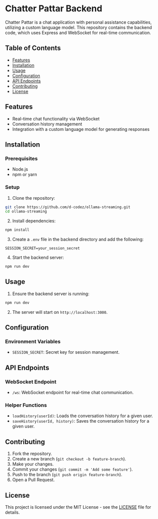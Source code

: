 # Chatter Pattar Backend

Chatter Pattar is a chat application with personal assistance capabilities, utilizing a custom language model. This repository contains the backend code, which uses Express and WebSocket for real-time communication.

## Table of Contents

- [Features](#features)
- [Installation](#installation)
- [Usage](#usage)
- [Configuration](#configuration)
- [API Endpoints](#api-endpoints)
- [Contributing](#contributing)
- [License](#license)

## Features

- Real-time chat functionality via WebSocket
- Conversation history management
- Integration with a custom language model for generating responses

## Installation

### Prerequisites

- Node.js
- npm or yarn

### Setup

1. Clone the repository:

```sh
git clone https://github.com/d-codez/ollama-streaming.git
cd ollama-streaming
```

2. Install dependencies:

```sh
npm install
```

3. Create a `.env` file in the backend directory and add the following:

```env
SESSION_SECRET=your_session_secret
```

4. Start the backend server:

```sh
npm run dev
```

## Usage

1. Ensure the backend server is running:

```sh
npm run dev
```

2. The server will start on `http://localhost:3000`.

## Configuration

### Environment Variables

- `SESSION_SECRET`: Secret key for session management.

## API Endpoints

### WebSocket Endpoint

- `/ws`: WebSocket endpoint for real-time chat communication.

### Helper Functions

- `loadHistory(userId)`: Loads the conversation history for a given user.
- `saveHistory(userId, history)`: Saves the conversation history for a given user.

## Contributing

1. Fork the repository.
2. Create a new branch (`git checkout -b feature-branch`).
3. Make your changes.
4. Commit your changes (`git commit -m 'Add some feature'`).
5. Push to the branch (`git push origin feature-branch`).
6. Open a Pull Request.

## License

This project is licensed under the MIT License - see the [LICENSE](LICENSE) file for details.
